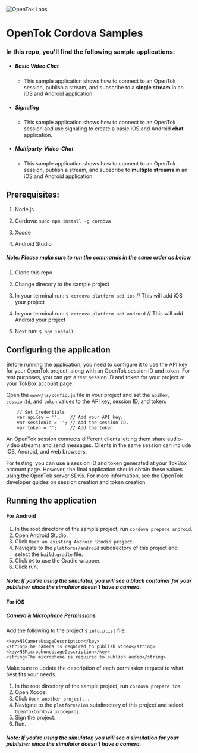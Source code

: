 ![OpenTok Labs](https://d26dzxoao6i3hh.cloudfront.net/items/0U1R0a0e2g1E361H0x3c/Image%202017-11-22%20at%2012.16.38%20PM.png?v=2507a2df)
# OpenTok Cordova Samples

### In this repo, you'll find the following sample applications:

* ##### Basic Video Chat
  * This sample application shows how to connect to an OpenTok session, publish a stream, and subscribe to a **single stream** in an iOS and Android application.
* ##### Signaling
  * This sample application shows how to connect to an OpenTok session and use signaling to create a basic iOS and Android **chat** application.
* ##### Multiparty-Video-Chat
  * This sample application shows how to connect to an OpenTok session, publish a stream, and subscribe to **multiple streams** in an iOS and Android application.

## Prerequisites:

1. Node.js

2. Cordova: `sudo npm install -g cordova`

3. Xcode

4. Android Studio

##### Note: Please make sure to run the commands in the same order as below

1. Clone this repo

2. Change direcory to the sample project

3. In your terminal run: `$ cordova platform add ios` // This will add iOS your project

4. In your terminal run: `$ cordova platform add android` // This will add Android your project

5. Next run: `$ npm install`

## Configuring the application

Before running the application, you need to configure it to use the API key for your OpenTok project, along with an OpenTok session ID and token. For test purposes, you can get a test session ID and token for your project at your TokBox account page.

Open the `wwww/js/config.js` file in your project and set the `apiKey`, `sessionId`, and `token` values to the API key, session ID, and token:
```
    // Set Credentials
    var apiKey = '';    // Add your API key.
    var sessionId = ''; // Add the session ID.
    var token = '';     // Add the token.
```
An OpenTok session connects different clients letting them share audio-video streams and send messages. Clients in the same session can include iOS, Android, and web browsers.

For testing, you can use a session ID and token generated at your TokBox account page. However, the final application should obtain these values using the OpenTok server SDKs. For more information, see the OpenTok developer guides on session creation and token creation.

## Running the application

#### For Android

1. In the root directory of the sample project, run `cordova prepare android`.
2. Open Android Studio.
3. Click `Open an existing Android Studio project`.
4. Navigate to the `platforms/android` subdirectory of this project and select the `build.gradle` file.
5. Click `OK` to use the Gradle wrapper.
6. Click run.

##### Note: If you're using the simulator, you will see a black container for your publisher since the simulator doesn't have a camera.

#### For iOS

##### Camera & Microphone Permissions

Add the following to the project's `info.plist` file:
 ```
 <key>NSCameraUsageDescription</key>
 <string>The camera is required to publish video</string>
 <key>NSMicrophoneUsageDescription</key>
 <string>The microphone is required to publish audio</string>
 ```
Make sure to update the description of each permission request to what best fits your needs.

1. In the root directory of the sample project, run `cordova prepare ios`.
2. Open Xcode.
3. Click `Open another project...`
4. Navigate to the `platforms/ios` subdirectory of this project and select `OpenTokCordova.xcodeproj`.
5. Sign the project.
6. Run.

##### Note: If you're using the simulator, you will see a simulation for your publisher since the simulator doesn't have a camera.
